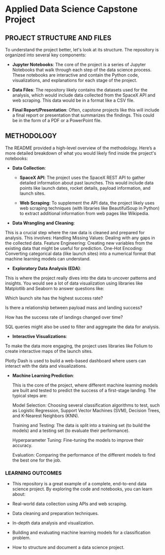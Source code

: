 # Applied Data Science Capstone Project

## **PROJECT STRUCTURE AND FILES**

To understand the project better, let's look at its structure. The repository is organized into several key components:

  * **Jupyter Notebooks**: The core of the project is a series of Jupyter Notebooks that walk through each step of the data science process. These notebooks are interactive and contain the Python code, visualizations, and explanations for each stage of the project.

  * **Data Files**: The repository likely contains the datasets used for the analysis, which would include data collected from the SpaceX API and web scraping. This data would be in a format like a CSV file.

  * **Final Report/Presentation**: Often, capstone projects like this will include a final report or presentation that summarizes the findings. This could be in the form of a PDF or a PowerPoint file.

## **METHODOLOGY**

The README provided a high-level overview of the methodology. Here’s a more detailed breakdown of what you would likely find inside the project's notebooks:

* **Data Collection**:

    * **SpaceX API**: The project uses the SpaceX REST API to gather detailed information about past launches. This would include data points like launch dates, rocket details, payload information, and launch sites.

    * **Web Scraping**: To supplement the API data, the project likely uses web scraping techniques (with libraries like BeautifulSoup in Python) to extract additional information from web pages like Wikipedia.

* **Data Wrangling and Cleaning**:

This is a crucial step where the raw data is cleaned and prepared for analysis. 
This involves:
Handling Missing Values: Dealing with any gaps in the collected data.
Feature Engineering: Creating new variables from the existing data that might be useful for prediction.
One-Hot Encoding: Converting categorical data (like launch sites) into a numerical format that machine learning models can understand.

* **Exploratory Data Analysis (EDA)**:

This is where the project really dives into the data to uncover patterns and insights. You would see a lot of data visualization using libraries like Matplotlib and Seaborn to answer questions like:

Which launch site has the highest success rate?

Is there a relationship between payload mass and landing success?

How has the success rate of landings changed over time?

SQL queries might also be used to filter and aggregate the data for analysis.

* **Interactive Visualizations**:

To make the data more engaging, the project uses libraries like Folium to create interactive maps of the launch sites.

Plotly Dash is used to build a web-based dashboard where users can interact with the data and visualizations.

* **Machine Learning Prediction**:

  This is the core of the project, where different machine learning models are built and tested to predict the success of a first-stage landing. The typical steps are:

  Model Selection: Choosing several classification algorithms to test, such as Logistic Regression, Support Vector Machines (SVM), Decision Trees, and K-Nearest Neighbors (KNN).

  Training and Testing: The data is split into a training set (to build the models) and a testing set (to evaluate their performance).

  Hyperparameter Tuning: Fine-tuning the models to improve their accuracy.

  Evaluation: Comparing the performance of the different models to find the best one for the job.

### **LEARNING OUTCOMES**

* This repository is a great example of a complete, end-to-end data science project. By exploring the code and notebooks, you can learn about:

* Real-world data collection using APIs and web scraping.

* Data cleaning and preparation techniques.

* In-depth data analysis and visualization.

* Building and evaluating machine learning models for a classification problem.

* How to structure and document a data science project.
